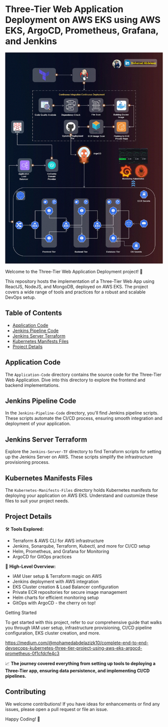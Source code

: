 # Three-Tier Web Application Deployment on AWS EKS using AWS EKS, ArgoCD, Prometheus, Grafana, and Jenkins

![Three-Tier Banner](assets/Zezo.png)

Welcome to the Three-Tier Web Application Deployment project! 🚀

This repository hosts the implementation of a Three-Tier Web App using ReactJS, NodeJS, and MongoDB, deployed on AWS EKS. The project covers a wide range of tools and practices for a robust and scalable DevOps setup.

## Table of Contents
- [Application Code](#application-code)
- [Jenkins Pipeline Code](#jenkins-pipeline-code)
- [Jenkins Server Terraform](#jenkins-server-terraform)
- [Kubernetes Manifests Files](#kubernetes-manifests-files)
- [Project Details](#project-details)

## Application Code
The `Application-Code` directory contains the source code for the Three-Tier Web Application. Dive into this directory to explore the frontend and backend implementations.

## Jenkins Pipeline Code
In the `Jenkins-Pipeline-Code` directory, you'll find Jenkins pipeline scripts. These scripts automate the CI/CD process, ensuring smooth integration and deployment of your application.

## Jenkins Server Terraform
Explore the `Jenkins-Server-TF` directory to find Terraform scripts for setting up the Jenkins Server on AWS. These scripts simplify the infrastructure provisioning process.

## Kubernetes Manifests Files
The `Kubernetes-Manifests-Files` directory holds Kubernetes manifests for deploying your application on AWS EKS. Understand and customize these files to suit your project needs.

## Project Details
🛠️ **Tools Explored:**
- Terraform & AWS CLI for AWS infrastructure
- Jenkins, Sonarqube, Terraform, Kubectl, and more for CI/CD setup
- Helm, Prometheus, and Grafana for Monitoring
- ArgoCD for GitOps practices

🚢 **High-Level Overview:**
- IAM User setup & Terraform magic on AWS
- Jenkins deployment with AWS integration
- EKS Cluster creation & Load Balancer configuration
- Private ECR repositories for secure image management
- Helm charts for efficient monitoring setup
- GitOps with ArgoCD - the cherry on top!

Getting Started

To get started with this project, refer to our comprehensive guide that walks you through IAM user setup, infrastructure provisioning, CI/CD pipeline configuration, EKS cluster creation, and more.

https://medium.com/@mohamedabdelazizk10/complete-end-to-end-devsecops-kubernetes-three-tier-project-using-aws-eks-argocd-prometheus-0f1cfdcfe4c3

📈 **The journey covered everything from setting up tools to deploying a Three-Tier app, ensuring data persistence, and implementing CI/CD pipelines.**



## Contributing
We welcome contributions! If you have ideas for enhancements or find any issues, please open a pull request or file an issue.


Happy Coding! 🚀
